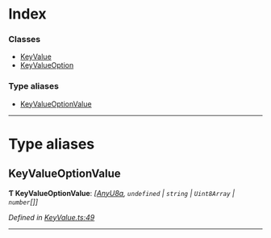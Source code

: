 

# Index

### Classes

* [KeyValue](../classes/_keyvalue_.keyvalue.md)
* [KeyValueOption](../classes/_keyvalue_.keyvalueoption.md)

### Type aliases

* [KeyValueOptionValue](_keyvalue_.md#keyvalueoptionvalue)

---

# Type aliases

<a id="keyvalueoptionvalue"></a>

##  KeyValueOptionValue

**Ƭ KeyValueOptionValue**: *[[AnyU8a](_types_.md#anyu8a),  `undefined` &#124; `string` &#124; `Uint8Array` &#124; `number`[]]*

*Defined in [KeyValue.ts:49](https://github.com/polkadot-js/api/blob/e802b8e/packages/types/src/KeyValue.ts#L49)*

___

